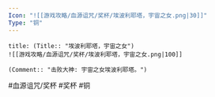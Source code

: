 ```yaml
---
Icon: "![[游戏攻略/血源诅咒/奖杯/埃波利耶塔，宇宙之女.png|30]]"
Type: "铜"
---
```

```ad-common-bronze-trophy
title: (Title:: "埃波利耶塔，宇宙之女")
![[游戏攻略/血源诅咒/奖杯/埃波利耶塔，宇宙之女.png|100]]

(Comment:: "击败大神: 宇宙之女埃波利耶塔。")
```

#血源诅咒/奖杯 #奖杯 #铜
